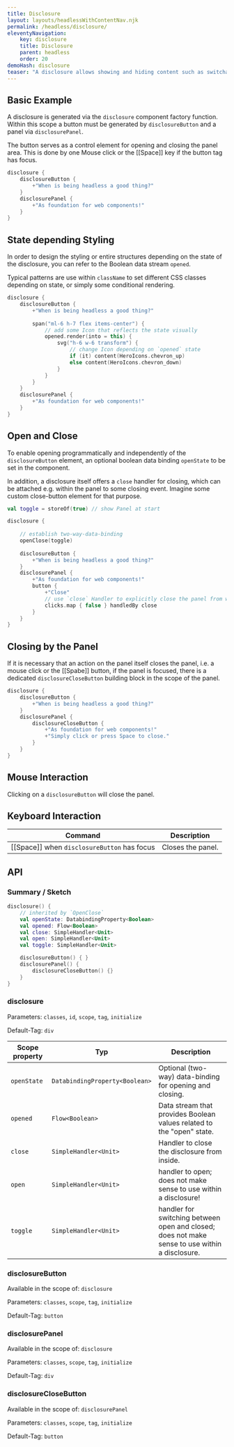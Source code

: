 ```yaml
---
title: Disclosure
layout: layouts/headlessWithContentNav.njk
permalink: /headless/disclosure/
eleventyNavigation:
    key: disclosure
    title: Disclosure
    parent: headless
    order: 20
demoHash: disclosure
teaser: "A disclosure allows showing and hiding content such as switchable accordion menus."
---
```


## Basic Example

A disclosure is generated via the `disclosure` component factory function. Within this scope a button must be generated
by `disclosureButton` and a panel via `disclosurePanel`.

The button serves as a control element for opening and closing the panel area. This is done by one
Mouse click or the [[Space]] key if the button tag has focus.

```kotlin
disclosure {
    disclosureButton {
        +"When is being headless a good thing?"
    }
    disclosurePanel {
        +"As foundation for web components!"
    }
}
```

## State depending Styling

In order to design the styling or entire structures depending on the state of the disclosure, you can refer to the
Boolean data stream `opened`.

Typical patterns are use within `className` to set different CSS classes depending on state,
or simply some conditional rendering.

```kotlin
disclosure {
    disclosureButton {
        +"When is being headless a good thing?"
        
        span("ml-6 h-7 flex items-center") {
            // add some Icon that reflects the state visually
            opened.render(into = this) {
                svg("h-6 w-6 transform") {
                    // change Icon depending on `opened` state
                    if (it) content(HeroIcons.chevron_up)
                    else content(HeroIcons.chevron_down)
                }
            }
        }
    }
    disclosurePanel {
        +"As foundation for web components!"
    }
}
```

## Open and Close

To enable opening programmatically and independently of the `disclosureButton` element, an optional
boolean data binding `openState` to be set in the component.

In addition, a disclosure itself offers a `close` handler for closing, which can be attached e.g. within the panel to 
some closing event. Imagine some custom close-button element for that purpose.

```kotlin
val toggle = storeOf(true) // show Panel at start

disclosure {
    
    // establish two-way-data-binding
    openClose(toggle)
    
    disclosureButton {
        +"When is being headless a good thing?"
    }
    disclosurePanel {
        +"As foundation for web components!"
        button {
            +"Close"
            // use `close` Handler to explicitly close the panel from within
            clicks.map { false } handledBy close
        }
    }
}
```

## Closing by the Panel

If it is necessary that an action on the panel itself closes the panel, i.e. a mouse click or the [[Spabe]] button, if
the panel is focused, there is a dedicated `disclosureCloseButton` building block in the scope of the panel.

```kotlin
disclosure {
    disclosureButton {
        +"When is being headless a good thing?"
    }
    disclosurePanel {
        disclosureCloseButton {
            +"As foundation for web components!"
            +"Simply click or press Space to close."
        }
    }
}
```

## Mouse Interaction

Clicking on a `disclosureButton` will close the panel.

## Keyboard Interaction

| Command                                     | Description       |
|---------------------------------------------|-------------------|
| [[Space]] when `disclosureButton` has focus | Closes the panel. |

## API

### Summary / Sketch
```kotlin
disclosure() {
    // inherited by `OpenClose`
    val openState: DatabindingProperty<Boolean>
    val opened: Flow<Boolean>
    val close: SimpleHandler<Unit>
    val open: SimpleHandler<Unit>
    val toggle: SimpleHandler<Unit>

    disclosureButton() { }
    disclosurePanel() {
        disclosureCloseButton() {}
    }
}
```

### disclosure

Parameters: `classes`, `id`, `scope`, `tag`, `initialize`

Default-Tag: `div`

| Scope property | Typ                              | Description                                                                                    |
|----------------|----------------------------------|------------------------------------------------------------------------------------------------|
| `openState`    | `DatabindingProperty<Boolean>`   | Optional (two-way) data-binding for opening and closing.                                       |
| `opened`       | `Flow<Boolean>`                  | Data stream that provides Boolean values related to the "open" state.                          |
| `close`        | `SimpleHandler<Unit>`            | Handler to close the disclosure from inside.                                                   |
| `open`         | `SimpleHandler<Unit>`            | handler to open; does not make sense to use within a disclosure!                               |
| `toggle`       | `SimpleHandler<Unit>`            | handler for switching between open and closed; does not make sense to use within a disclosure. |

### disclosureButton

Available in the scope of: `disclosure`

Parameters: `classes`, `scope`, `tag`, `initialize`

Default-Tag: `button`

### disclosurePanel

Available in the scope of: `disclosure`

Parameters: `classes`, `scope`, `tag`, `initialize`

Default-Tag: `div`

### disclosureCloseButton

Available in the scope of: `disclosurePanel`

Parameters: `classes`, `scope`, `tag`, `initialize`

Default-Tag: `button`